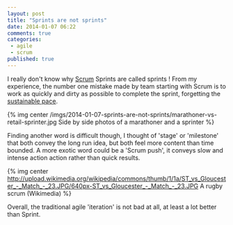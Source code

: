 ```yaml
---
layout: post
title: "Sprints are not sprints"
date: 2014-01-07 06:22
comments: true
categories:
 - agile
 - scrum
published: true
---
```

I really don't know why [Scrum](http://www.scrum.org) Sprints are called sprints ! From my experience, the number one mistake made by team starting with Scrum is to work as quickly and dirty as possible to complete the sprint, forgetting the [sustainable pace](http://www.sustainablepace.net/).

{% img center /imgs/2014-01-07-sprints-are-not-sprints/marathoner-vs-retail-sprinter.jpg Side by side photos of a marathoner and a sprinter %}

Finding another word is difficult though, I thought of 'stage' or 'milestone' that both convey the long run idea, but both feel more content than time bounded. A more exotic word could be a 'Scrum push', it conveys slow and intense action action rather than quick results.

{% img center http://upload.wikimedia.org/wikipedia/commons/thumb/1/1a/ST_vs_Gloucester_-_Match_-_23.JPG/640px-ST_vs_Gloucester_-_Match_-_23.JPG A rugby scrum (Wikimedia) %}

Overall, the traditional agile 'iteration' is not bad at all, at least a lot better than Sprint.